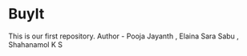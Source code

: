 # BuyIt
This is our first repository.
<be>
Author - Pooja Jayanth , 
         Elaina Sara Sabu , 
         Shahanamol K S 
